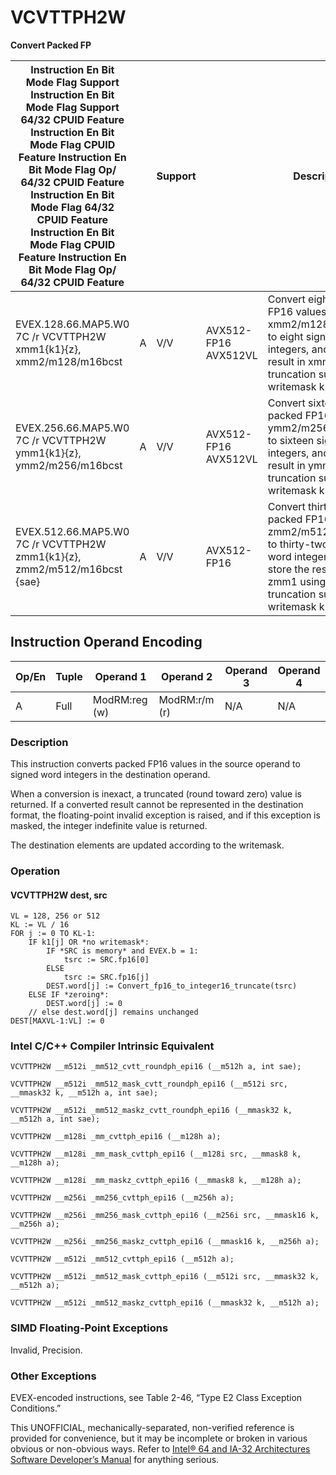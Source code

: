 # VCVTTPH2W

**Convert Packed FP**

| Instruction En Bit Mode Flag Support Instruction En Bit Mode Flag Support 64/32 CPUID Feature Instruction En Bit Mode Flag CPUID Feature Instruction En Bit Mode Flag Op/ 64/32 CPUID Feature Instruction En Bit Mode Flag 64/32 CPUID Feature Instruction En Bit Mode Flag CPUID Feature Instruction En Bit Mode Flag Op/ 64/32 CPUID Feature |     | Support |                      | Description                                                                                                                                                           |
| ---------------------------------------------------------------------------------------------------------------------------------------------------------------------------------------------------------------------------------------------------------------------------------------------------------------------------------------------- | --- | ------- | -------------------- | --------------------------------------------------------------------------------------------------------------------------------------------------------------------- |
| EVEX.128.66.MAP5.W0 7C /r VCVTTPH2W xmm1{k1}{z}, xmm2/m128/m16bcst                                                                                                                                                                                                                                                                             | A   | V/V     | AVX512-FP16 AVX512VL | Convert eight packed FP16 values in xmm2/m128/m16bcst to eight signed word integers, and store the result in xmm1 using truncation subject to writemask k1.           |
| EVEX.256.66.MAP5.W0 7C /r VCVTTPH2W ymm1{k1}{z}, ymm2/m256/m16bcst                                                                                                                                                                                                                                                                             | A   | V/V     | AVX512-FP16 AVX512VL | Convert sixteen packed FP16 values in ymm2/m256/m16bcst to sixteen signed word integers, and store the result in ymm1 using truncation subject to writemask k1.       |
| EVEX.512.66.MAP5.W0 7C /r VCVTTPH2W zmm1{k1}{z}, zmm2/m512/m16bcst {sae}                                                                                                                                                                                                                                                                       | A   | V/V     | AVX512-FP16          | Convert thirty-two packed FP16 values in zmm2/m512/m16bcst to thirty-two signed word integers, and store the result in zmm1 using truncation subject to writemask k1. |

## Instruction Operand Encoding

| Op/En | Tuple | Operand 1     | Operand 2     | Operand 3 | Operand 4 |
| ----- | ----- | ------------- | ------------- | --------- | --------- |
| A     | Full  | ModRM:reg (w) | ModRM:r/m (r) | N/A       | N/A       |

### Description

This instruction converts packed FP16 values in the source operand to signed word integers in the destination operand.

When a conversion is inexact, a truncated (round toward zero) value is returned. If a converted result cannot be represented in the destination format, the floating-point invalid exception is raised, and if this exception is masked, the integer indefinite value is returned.

The destination elements are updated according to the writemask.

### Operation

#### VCVTTPH2W dest, src

```
VL = 128, 256 or 512
KL := VL / 16
FOR j := 0 TO KL-1:
    IF k1[j] OR *no writemask*:
        IF *SRC is memory* and EVEX.b = 1:
            tsrc := SRC.fp16[0]
        ELSE
            tsrc := SRC.fp16[j]
        DEST.word[j] := Convert_fp16_to_integer16_truncate(tsrc)
    ELSE IF *zeroing*:
        DEST.word[j] := 0
    // else dest.word[j] remains unchanged
DEST[MAXVL-1:VL] := 0

```

### Intel C/C++ Compiler Intrinsic Equivalent

```
VCVTTPH2W __m512i _mm512_cvtt_roundph_epi16 (__m512h a, int sae);

```

```
VCVTTPH2W __m512i _mm512_mask_cvtt_roundph_epi16 (__m512i src, __mmask32 k, __m512h a, int sae);

```

```
VCVTTPH2W __m512i _mm512_maskz_cvtt_roundph_epi16 (__mmask32 k, __m512h a, int sae);

```

```
VCVTTPH2W __m128i _mm_cvttph_epi16 (__m128h a);

```

```
VCVTTPH2W __m128i _mm_mask_cvttph_epi16 (__m128i src, __mmask8 k, __m128h a);

```

```
VCVTTPH2W __m128i _mm_maskz_cvttph_epi16 (__mmask8 k, __m128h a);

```

```
VCVTTPH2W __m256i _mm256_cvttph_epi16 (__m256h a);

```

```
VCVTTPH2W __m256i _mm256_mask_cvttph_epi16 (__m256i src, __mmask16 k, __m256h a);

```

```
VCVTTPH2W __m256i _mm256_maskz_cvttph_epi16 (__mmask16 k, __m256h a);

```

```
VCVTTPH2W __m512i _mm512_cvttph_epi16 (__m512h a);

```

```
VCVTTPH2W __m512i _mm512_mask_cvttph_epi16 (__m512i src, __mmask32 k, __m512h a);

```

```
VCVTTPH2W __m512i _mm512_maskz_cvttph_epi16 (__mmask32 k, __m512h a);

```

### SIMD Floating-Point Exceptions

Invalid, Precision.

### Other Exceptions

EVEX-encoded instructions, see Table 2-46, “Type E2 Class Exception Conditions.”

This UNOFFICIAL, mechanically-separated, non-verified reference is provided for convenience, but it may be
incomplete or broken in various obvious or non-obvious
ways. Refer to [Intel® 64 and IA-32 Architectures Software Developer’s Manual](https://software.intel.com/en-us/download/intel-64-and-ia-32-architectures-sdm-combined-volumes-1-2a-2b-2c-2d-3a-3b-3c-3d-and-4) for anything serious.
